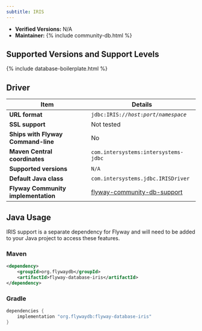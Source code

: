 ```yaml
---
subtitle: IRIS
---
```


- **Verified Versions:** N/A
- **Maintainer:** {% include community-db.html %}

## Supported Versions and Support Levels

{% include database-boilerplate.html %}

## Driver

| Item                                | Details                                                                                                 |
| ----------------------------------- |---------------------------------------------------------------------------------------------------------|
| **URL format**                      | <code>jdbc:IRIS://<i>host</i>:<i>port</i>/<i>namespace</i></code>                                       |
| **SSL support**                     | Not tested                                                                                              |
| **Ships with Flyway Command-line**  | No                                                                                                      |
| **Maven Central coordinates**       | `com.intersystems:intersystems-jdbc`                                                                   |
| **Supported versions**              | `N/A`                                                                                                   |
| **Default Java class**              | `com.intersystems.jdbc.IRISDriver`                                                                     |
| **Flyway Community implementation** | [flyway-community-db-support](https://github.com/flyway/flyway-community-db-support/tree/main/flyway-database-iris) |

## Java Usage

IRIS support is a separate dependency for Flyway and will need to be added to your Java project to access these features.

### Maven

```xml
<dependency>
    <groupId>org.flywaydb</groupId>
    <artifactId>flyway-database-iris</artifactId>
</dependency>
```

### Gradle

```groovy
dependencies {
    implementation "org.flywaydb:flyway-database-iris"
}
```

